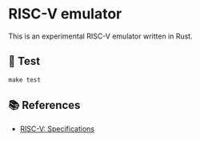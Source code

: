 # RISC-V emulator
This is an experimental RISC-V emulator written in Rust.
## 🧪 Test
```
make test
```
## 📚 References
- [RISC-V: Specifications](https://riscv.org/specifications/)
